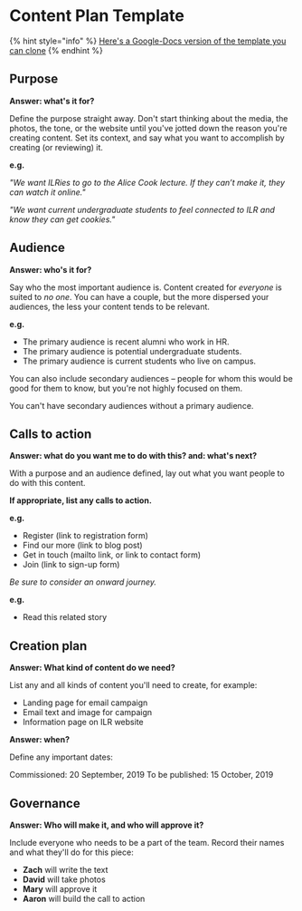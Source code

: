 # Content Plan Template

{% hint style="info" %}
[Here's a Google-Docs version of the template you can clone](https://docs.google.com/document/d/1HL0DQTKevLJZqocnDmXIMq0Gs52L0DDw4lMIt8Qc33Q/edit?usp=sharing)
{% endhint %}

## Purpose

**Answer: what's it for?**

Define the purpose straight away. Don't start thinking about the media, the photos, the tone, or the website until you've jotted down the reason you're creating content. Set its context, and say what you want to accomplish by creating \(or reviewing\) it.

**e.g.**

*"We want ILRies to go to the Alice Cook lecture. If they can’t make it, they can watch it online."*

*"We want current undergraduate students to feel connected to ILR and know they can get cookies."*

## Audience

**Answer: who's it for?**

Say who the most important audience is. Content created for _everyone_ is suited to _no one_. You can have a couple, but the more dispersed your audiences, the less your content tends to be relevant.

**e.g.**

* The primary audience is recent alumni who work in HR.
* The primary audience is potential undergraduate students.
* The primary audience is current students who live on campus.

You can also include secondary audiences – people for whom this would be good for them to know, but you're not highly focused on them.

You can't have secondary audiences without a primary audience.

## Calls to action

**Answer: what do you want me to do with this? and: what's next?**

With a purpose and an audience defined, lay out what you want people to do with this content.

**If appropriate, list any calls to action.**

**e.g.**

* Register \(link to registration form\)
* Find our more \(link to blog post\)
* Get in touch \(mailto link, or link to contact form\)
* Join \(link to sign-up form\)

_Be sure to consider an onward journey._

**e.g.**

* Read this related story

## Creation plan

**Answer: What kind of content do we need?**

List any and all kinds of content you'll need to create, for example:

* Landing page for email campaign
* Email text and image for campaign
* Information page on ILR website 

**Answer: when?**

Define any important dates:

Commissioned: 20 September, 2019
To be published: 15 October, 2019

## Governance

**Answer: Who will make it, and who will approve it?**

Include everyone who needs to be a part of the team. Record their names and what they'll do for this piece:

* **Zach** will write the text
* **David** will take photos
* **Mary** will approve it
* **Aaron** will build the call to action

